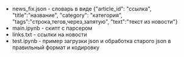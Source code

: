 - news_fix.json - словарь в виде {"article_id": "ссылка", "title":"название", "category": "категория", "tags":"строка,тегов,через,запятую", "text":"текст из новости"} 
- main.ipynb - скипт с парсером
- links.txt - ссылки на новости
- test.ipynb - пример загрузки json и обработка старого json в правильный формат и кодировку

